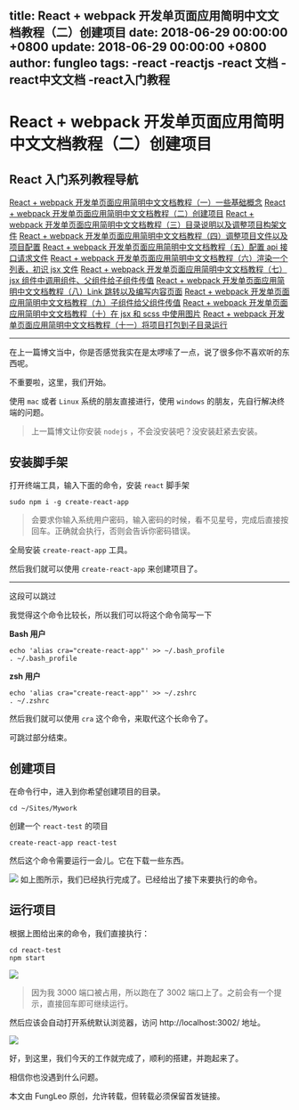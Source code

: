 title: React + webpack 开发单页面应用简明中文文档教程（二）创建项目
date: 2018-06-29 00:00:00 +0800
update: 2018-06-29 00:00:00 +0800
author: fungleo
tags:
    -react
    -reactjs
    -react 文档
    -react中文文档
    -react入门教程
---

# React + webpack 开发单页面应用简明中文文档教程（二）创建项目


## React 入门系列教程导航

[React + webpack 开发单页面应用简明中文文档教程（一）一些基础概念](http://blog.csdn.net/fungleo/article/details/80841159)
[React + webpack 开发单页面应用简明中文文档教程（二）创建项目](http://blog.csdn.net/fungleo/article/details/80841181)
[React + webpack 开发单页面应用简明中文文档教程（三）目录说明以及调整项目构架文件](http://blog.csdn.net/fungleo/article/details/80841200)
[React + webpack 开发单页面应用简明中文文档教程（四）调整项目文件以及项目配置](http://blog.csdn.net/fungleo/article/details/80841220)
[React + webpack 开发单页面应用简明中文文档教程（五）配置 api 接口请求文件](http://blog.csdn.net/fungleo/article/details/80841241)
[React + webpack 开发单页面应用简明中文文档教程（六）渲染一个列表，初识 jsx 文件](http://blog.csdn.net/fungleo/article/details/80841255)
[React + webpack 开发单页面应用简明中文文档教程（七）jsx 组件中调用组件、父组件给子组件传值](http://blog.csdn.net/fungleo/article/details/80841263)
[React + webpack 开发单页面应用简明中文文档教程（八）Link 跳转以及编写内容页面](http://blog.csdn.net/fungleo/article/details/80841274)
[React + webpack 开发单页面应用简明中文文档教程（九）子组件给父组件传值](http://blog.csdn.net/fungleo/article/details/80841290)
[React + webpack 开发单页面应用简明中文文档教程（十）在 jsx 和 scss 中使用图片](http://blog.csdn.net/fungleo/article/details/80841296)
[React + webpack 开发单页面应用简明中文文档教程（十一）将项目打包到子目录运行](http://blog.csdn.net/fungleo/article/details/80841308)

****

在上一篇博文当中，你是否感觉我实在是太啰嗦了一点，说了很多你不喜欢听的东西呢。

不重要啦，这里，我们开始。

使用 `mac` 或者 `Linux` 系统的朋友直接进行，使用 `windows` 的朋友，先自行解决终端的问题。

> 上一篇博文让你安装 `nodejs` ，不会没安装吧？没安装赶紧去安装。

## 安装脚手架

打开终端工具，输入下面的命令，安装 `react` 脚手架

```shell
sudo npm i -g create-react-app
```

> 会要求你输入系统用户密码，输入密码的时候，看不见星号，完成后直接按回车。正确就会执行，否则会告诉你密码错误。

全局安装 `create-react-app` 工具。

然后我们就可以使用 `create-react-app` 来创建项目了。

****

这段可以跳过

我觉得这个命令比较长，所以我们可以将这个命令简写一下

**Bash 用户**

```shell
echo 'alias cra="create-react-app"' >> ~/.bash_profile
. ~/.bash_profile
```

**zsh 用户**

```shell
echo 'alias cra="create-react-app"' >> ~/.zshrc
. ~/.zshrc
```

然后我们就可以使用 `cra` 这个命令，来取代这个长命令了。

可跳过部分结束。

## 创建项目

在命令行中，进入到你希望创建项目的目录。

```shell
cd ~/Sites/Mywork
```

创建一个 `react-test` 的项目

```shell
create-react-app react-test
```

然后这个命令需要运行一会儿。它在下载一些东西。

![](https://raw.githubusercontent.com/fengcms/articles/master/image/b3/1de48e5ebe2464425bf115131cd3fa.jpg)
如上图所示，我们已经执行完成了。已经给出了接下来要执行的命令。

## 运行项目

根据上图给出来的命令，我们直接执行：

```shell
cd react-test
npm start
```

![](https://raw.githubusercontent.com/fengcms/articles/master/image/da/d228164bdde7a9e28da5c8a4bb0264.jpg)
> 因为我 3000 端口被占用，所以跑在了 3002 端口上了。之前会有一个提示，直接回车即可继续运行。

然后应该会自动打开系统默认浏览器，访问 http://localhost:3002/ 地址。

![](https://raw.githubusercontent.com/fengcms/articles/master/image/28/9650238d06ed80d2643568d664e7bd.jpg)

好，到这里，我们今天的工作就完成了，顺利的搭建，并跑起来了。

相信你也没遇到什么问题。

本文由 FungLeo 原创，允许转载，但转载必须保留首发链接。


